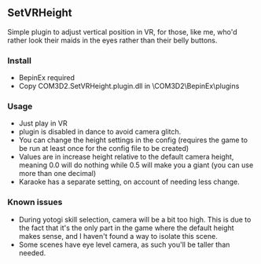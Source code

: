 ## SetVRHeight

Simple plugin to adjust vertical position in VR, for those, like me, who'd rather look their maids in the eyes rather than their belly buttons.

### Install
- BepinEx required
- Copy COM3D2.SetVRHeight.plugin.dll in \COM3D2\BepinEx\plugins

### Usage
- Just play in VR
- plugin is disabled in dance to avoid camera glitch.
- You can change the height settings in the config (requires the game to be run at least once for the config file to be created)
- Values are in increase height relative to the default camera height, meaning 0.0 will do nothing while 0.5 will make you a giant (you can use more than one decimal)
- Karaoke has a separate setting, on account of needing less change.

### Known issues
- During yotogi skill selection, camera will be a bit too high. This is due to the fact that it's the only part in the game where the default height makes sense, and I haven't found a way to isolate this scene.
- Some scenes have eye level camera, as such you'll be taller than needed.
